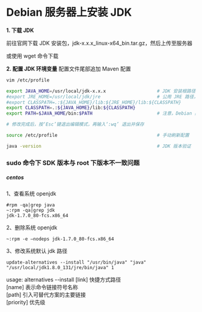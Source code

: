 # Debian 服务器上安装 JDK


**1. 下载 JDK**

前往官网下载 JDK 安装包，jdk-x.x.x_linux-x64_bin.tar.gz，然后上传至服务器

或使用 wget 命令下载

**2. 配置 JDK 环境变量**
配置文件尾部追加 Maven 配置
```bash
vim /etc/profile

export JAVA_HOME=/usr/local/jdk-x.x.x                   # JDK 安装根路径
#export JRE_HOME=/usr/local/jdk/jre                     # 公用 JRE 路径，注意，JDK10 版本后 jre 需单独下载
#export CLASSPATH=.:${JAVA_HOME}/lib:${JRE_HOME}/lib:${CLASSPATH}
export CLASSPATH=.:${JAVA_HOME}/lib:${CLASSPATH}
export PATH=$JAVA_HOME/bin:$PATH                        # 注意，Debian 系统一般自带 JDK，将 JAVA_HOME 放在前面，才能识别到自己安装的版本，放在后面以先识别的是系统自带版本

# 修改完成后，按‘Esc’键退出编辑模式，再输入‘:wq’ 退出并保存

source /etc/profile                                     # 手动刷新配置

java -version                                           # JDK 版本验证
```


### sudo 命令下 SDK 版本与 root 下版本不一致问题
##### centos
1、查看系统 openjdk
```
#rpm -qa|grep java
~:rpm -qa|grep jdk
jdk-1.7.0_80-fcs.x86_64
```
2、删除系统 openjdk
```
~:rpm -e —nodeps jdk-1.7.0_80-fcs.x86_64
```

3、修改系统默认 jdk 路径
```
update-alternatives --install "/usr/bin/java" "java" "/usr/local/jdk1.8.0_131/jre/bin/java" 1
```
usage: alternatives --install <link> <name> <path> <priority>
[link]      快捷方式路径<br/>
[name]      表示命令链接符号名称<br/>
[path]      引入可替代方案的主要链接<br/>
[priority]  优先级
